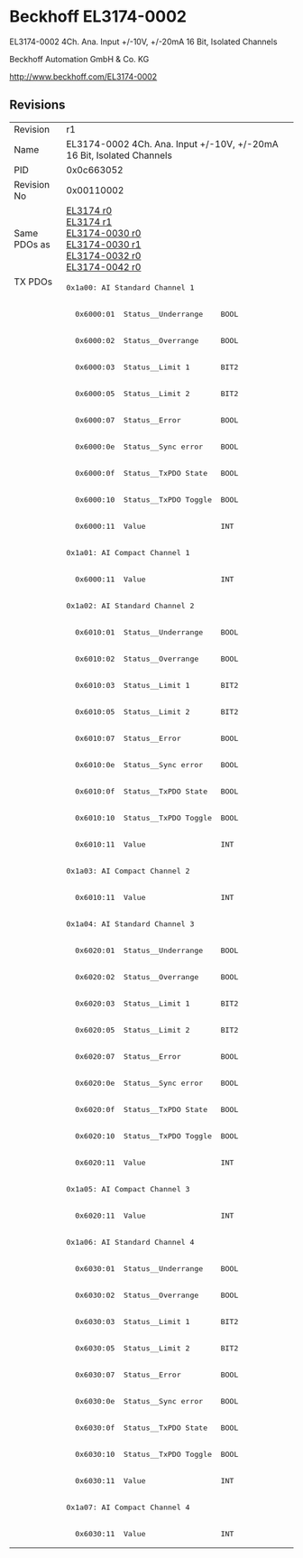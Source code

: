 # Beckhoff EL3174-0002

EL3174-0002 4Ch. Ana. Input +/-10V, +/-20mA 16 Bit, Isolated Channels

Beckhoff Automation GmbH & Co. KG

http://www.beckhoff.com/EL3174-0002

## Revisions
<table>
<tr >
<td>Revision</td>
<td><div class="foo">r1</div></td>
</tr>
<tr >
<td>Name</td>
<td><div class="foo">EL3174-0002 4Ch. Ana. Input +/-10V, +/-20mA 16 Bit, Isolated Channels</div></td>
</tr>
<tr >
<td>PID</td>
<td><div class="foo">0x0c663052</div></td>
</tr>
<tr >
<td>Revision No</td>
<td>0x00110002</td>
</tr>
<tr >
<td>Same PDOs as</td>
<td><a href="EL3174">EL3174 r0</a><br/><a href="EL3174">EL3174 r1</a><br/><a href="EL3174-0030">EL3174-0030 r0</a><br/><a href="EL3174-0030">EL3174-0030 r1</a><br/><a href="EL3174-0032">EL3174-0032 r0</a><br/><a href="EL3174-0042">EL3174-0042 r0</a></td>
</tr>
<tr class="txpdo pdosection">
<td rowspan=48 valign=top>TX PDOs</td>
<td><pre>0x1a00: AI Standard Channel 1</pre></td>
<td></td>
</tr>
<tr class="txpdo">
<td><pre>  0x6000:01  Status__Underrange    BOOL</pre></td>
</tr>
<tr class="txpdo">
<td><pre>  0x6000:02  Status__Overrange     BOOL</pre></td>
</tr>
<tr class="txpdo">
<td><pre>  0x6000:03  Status__Limit 1       BIT2</pre></td>
</tr>
<tr class="txpdo">
<td><pre>  0x6000:05  Status__Limit 2       BIT2</pre></td>
</tr>
<tr class="txpdo">
<td><pre>  0x6000:07  Status__Error         BOOL</pre></td>
</tr>
<tr class="txpdo">
<td><pre>  0x6000:0e  Status__Sync error    BOOL</pre></td>
</tr>
<tr class="txpdo">
<td><pre>  0x6000:0f  Status__TxPDO State   BOOL</pre></td>
</tr>
<tr class="txpdo">
<td><pre>  0x6000:10  Status__TxPDO Toggle  BOOL</pre></td>
</tr>
<tr class="txpdo">
<td><pre>  0x6000:11  Value                 INT</pre></td>
</tr>
<tr class="txpdo pdosection">
<td><pre>0x1a01: AI Compact Channel 1</pre></td>
</tr>
<tr class="txpdo">
<td><pre>  0x6000:11  Value                 INT</pre></td>
</tr>
<tr class="txpdo pdosection">
<td><pre>0x1a02: AI Standard Channel 2</pre></td>
</tr>
<tr class="txpdo">
<td><pre>  0x6010:01  Status__Underrange    BOOL</pre></td>
</tr>
<tr class="txpdo">
<td><pre>  0x6010:02  Status__Overrange     BOOL</pre></td>
</tr>
<tr class="txpdo">
<td><pre>  0x6010:03  Status__Limit 1       BIT2</pre></td>
</tr>
<tr class="txpdo">
<td><pre>  0x6010:05  Status__Limit 2       BIT2</pre></td>
</tr>
<tr class="txpdo">
<td><pre>  0x6010:07  Status__Error         BOOL</pre></td>
</tr>
<tr class="txpdo">
<td><pre>  0x6010:0e  Status__Sync error    BOOL</pre></td>
</tr>
<tr class="txpdo">
<td><pre>  0x6010:0f  Status__TxPDO State   BOOL</pre></td>
</tr>
<tr class="txpdo">
<td><pre>  0x6010:10  Status__TxPDO Toggle  BOOL</pre></td>
</tr>
<tr class="txpdo">
<td><pre>  0x6010:11  Value                 INT</pre></td>
</tr>
<tr class="txpdo pdosection">
<td><pre>0x1a03: AI Compact Channel 2</pre></td>
</tr>
<tr class="txpdo">
<td><pre>  0x6010:11  Value                 INT</pre></td>
</tr>
<tr class="txpdo pdosection">
<td><pre>0x1a04: AI Standard Channel 3</pre></td>
</tr>
<tr class="txpdo">
<td><pre>  0x6020:01  Status__Underrange    BOOL</pre></td>
</tr>
<tr class="txpdo">
<td><pre>  0x6020:02  Status__Overrange     BOOL</pre></td>
</tr>
<tr class="txpdo">
<td><pre>  0x6020:03  Status__Limit 1       BIT2</pre></td>
</tr>
<tr class="txpdo">
<td><pre>  0x6020:05  Status__Limit 2       BIT2</pre></td>
</tr>
<tr class="txpdo">
<td><pre>  0x6020:07  Status__Error         BOOL</pre></td>
</tr>
<tr class="txpdo">
<td><pre>  0x6020:0e  Status__Sync error    BOOL</pre></td>
</tr>
<tr class="txpdo">
<td><pre>  0x6020:0f  Status__TxPDO State   BOOL</pre></td>
</tr>
<tr class="txpdo">
<td><pre>  0x6020:10  Status__TxPDO Toggle  BOOL</pre></td>
</tr>
<tr class="txpdo">
<td><pre>  0x6020:11  Value                 INT</pre></td>
</tr>
<tr class="txpdo pdosection">
<td><pre>0x1a05: AI Compact Channel 3</pre></td>
</tr>
<tr class="txpdo">
<td><pre>  0x6020:11  Value                 INT</pre></td>
</tr>
<tr class="txpdo pdosection">
<td><pre>0x1a06: AI Standard Channel 4</pre></td>
</tr>
<tr class="txpdo">
<td><pre>  0x6030:01  Status__Underrange    BOOL</pre></td>
</tr>
<tr class="txpdo">
<td><pre>  0x6030:02  Status__Overrange     BOOL</pre></td>
</tr>
<tr class="txpdo">
<td><pre>  0x6030:03  Status__Limit 1       BIT2</pre></td>
</tr>
<tr class="txpdo">
<td><pre>  0x6030:05  Status__Limit 2       BIT2</pre></td>
</tr>
<tr class="txpdo">
<td><pre>  0x6030:07  Status__Error         BOOL</pre></td>
</tr>
<tr class="txpdo">
<td><pre>  0x6030:0e  Status__Sync error    BOOL</pre></td>
</tr>
<tr class="txpdo">
<td><pre>  0x6030:0f  Status__TxPDO State   BOOL</pre></td>
</tr>
<tr class="txpdo">
<td><pre>  0x6030:10  Status__TxPDO Toggle  BOOL</pre></td>
</tr>
<tr class="txpdo">
<td><pre>  0x6030:11  Value                 INT</pre></td>
</tr>
<tr class="txpdo pdosection">
<td><pre>0x1a07: AI Compact Channel 4</pre></td>
</tr>
<tr class="txpdo">
<td><pre>  0x6030:11  Value                 INT</pre></td>
</tr>
</table>

